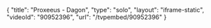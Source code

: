 {
    "title": "Proxeeus - Dagon",
    "type": "solo",
    "layout": "iframe-static",
    "videoId": "90952396",
    "url": "\/tvpembed\/90952396"
}